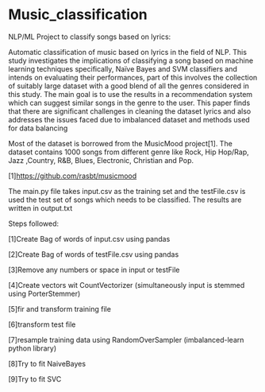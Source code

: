 # Music_classification
NLP/ML Project to classify songs based on lyrics:

Automatic classification of music based on lyrics in the field of NLP. 
This study investigates the implications of classifying a song based on machine learning techniques specifically, 
Naïve Bayes and SVM classifiers and intends on evaluating their performances, part of this involves the collection of suitably 
large dataset with a good blend of all the genres considered in this study. 
The main goal is to use the results in a recommendation system which can suggest similar songs in the genre to the user. 
This paper finds that there are significant challenges in cleaning the dataset lyrics and also addresses the issues faced 
due to imbalanced dataset and methods used for data balancing

Most of the dataset is borrowed from the MusicMood project[1]. The dataset contains 1000 songs from different genre 
like Rock, Hip Hop/Rap, Jazz ,Country, R&B, Blues, Electronic, Christian and Pop.


[1]https://github.com/rasbt/musicmood

The main.py file takes input.csv as the training set and the testFile.csv is used the test set of songs which needs to be classified.
The results are written in output.txt

Steps followed:

[1]Create Bag of words of input.csv using pandas

[2]Create Bag of words of testFile.csv using pandas

[3]Remove any numbers or space in input or testFile

[4]Create vectors wit CountVectorizer  (simultaneously input is stemmed using PorterStemmer)

[5]fir and transform training file

[6]transform test file

[7]resample training data using RandomOverSampler (imbalanced-learn python library)

[8]Try to fit NaiveBayes

[9]Try to fit SVC
